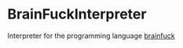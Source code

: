 # BrainFuckInterpreter
Interpreter for the programming language [brainfuck](https://en.wikipedia.org/wiki/Brainfuck)
